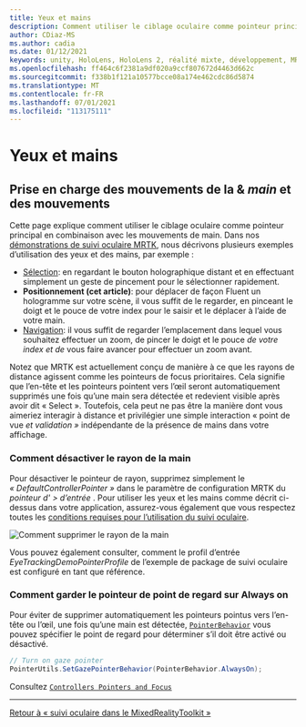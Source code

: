 ```yaml
---
title: Yeux et mains
description: Comment utiliser le ciblage oculaire comme pointeur principal en combinaison avec les mouvements de main dans MRTK
author: CDiaz-MS
ms.author: cadia
ms.date: 01/12/2021
keywords: unity, HoloLens, HoloLens 2, réalité mixte, développement, MRTK, EyeTracking,
ms.openlocfilehash: ff464c6f2381a9df020a9ccf807672d4463d662c
ms.sourcegitcommit: f338b1f121a10577bcce08a174e462cdc86d5874
ms.translationtype: MT
ms.contentlocale: fr-FR
ms.lasthandoff: 07/01/2021
ms.locfileid: "113175111"
---
```

# <a name="eyes-and-hands"></a>Yeux et mains

## <a name="how-to-support-_look--hand-motions_-eye-gaze--hand-gestures"></a>Prise en charge des mouvements de la & _main_ et des mouvements

Cette page explique comment utiliser le ciblage oculaire comme pointeur principal en combinaison avec les mouvements de main.
Dans nos [démonstrations de suivi oculaire MRTK](../../example-scenes/eye-tracking-examples-overview.md), nous décrivons plusieurs exemples d’utilisation des yeux et des mains, par exemple :

- [Sélection](eye-tracking-target-selection.md): en regardant le bouton holographique distant et en effectuant simplement un geste de pincement pour le sélectionner rapidement.
- **Positionnement (cet article)**: pour déplacer de façon Fluent un hologramme sur votre scène, il vous suffit de le regarder, en pinceant le doigt et le pouce de votre index pour le saisir et le déplacer à l’aide de votre main.
- [Navigation](eye-tracking-navigation.md): il vous suffit de regarder l’emplacement dans lequel vous souhaitez effectuer un zoom, de pincer le doigt et le pouce _de votre index et de_ vous faire avancer pour effectuer un zoom avant.

Notez que MRTK est actuellement conçu de manière à ce que les rayons de distance agissent comme les pointeurs de focus prioritaires.
Cela signifie que l’en-tête et les pointeurs pointent vers l’œil seront automatiquement supprimés une fois qu’une main sera détectée et redevient visible après avoir dit « Select ».
Toutefois, cela peut ne pas être la manière dont vous aimeriez interagir à distance et privilégier une simple interaction « point de vue _et validation »_ indépendante de la présence de mains dans votre affichage.

### <a name="how-to-disable-the-hand-ray"></a>Comment désactiver le rayon de la main

Pour désactiver le pointeur de rayon, supprimez simplement le _« DefaultControllerPointer »_ dans le paramètre de configuration MRTK du _pointeur d' > d’entrée_ .
Pour utiliser les yeux et les mains comme décrit ci-dessus dans votre application, assurez-vous également que vous respectez toutes les [conditions requises pour l’utilisation du suivi oculaire](eye-tracking-basic-setup.md).

![Comment supprimer le rayon de la main](../../images/eye-tracking/mrtk_setup_removehandray.jpg)

Vous pouvez également consulter, comment le profil d’entrée _EyeTrackingDemoPointerProfile_ de l’exemple de package de suivi oculaire est configuré en tant que référence.

### <a name="how-to-keep-gaze-pointer-always-on"></a>Comment garder le pointeur de point de regard sur Always on

Pour éviter de supprimer automatiquement les pointeurs pointus vers l’en-tête ou l’œil, une fois qu’une main est détectée, [`PointerBehavior`](xref:Microsoft.MixedReality.Toolkit.Input.PointerBehavior) vous pouvez spécifier le point de regard pour déterminer s’il doit être activé ou désactivé.

```c#
// Turn on gaze pointer
PointerUtils.SetGazePointerBehavior(PointerBehavior.AlwaysOn);
```

Consultez [`Controllers Pointers and Focus`](../../../architecture/controllers-pointers-and-focus.md)

---
[Retour à « suivi oculaire dans le MixedRealityToolkit »](eye-tracking-main.md)
